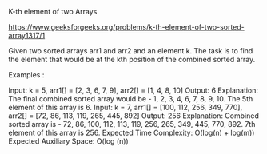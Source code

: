 K-th element of two Arrays


https://www.geeksforgeeks.org/problems/k-th-element-of-two-sorted-array1317/1

Given two sorted arrays arr1 and arr2 and an element k. The task is to find the element that would be at the kth position of the combined sorted array.

Examples :

Input: k = 5, arr1[] = [2, 3, 6, 7, 9], arr2[] = [1, 4, 8, 10]
Output: 6
Explanation: The final combined sorted array would be - 1, 2, 3, 4, 6, 7, 8, 9, 10. The 5th element of this array is 6.
Input: k = 7, arr1[] = [100, 112, 256, 349, 770], arr2[] = [72, 86, 113, 119, 265, 445, 892]
Output: 256
Explanation: Combined sorted array is - 72, 86, 100, 112, 113, 119, 256, 265, 349, 445, 770, 892. 7th element of this array is 256.
Expected Time Complexity: O(log(n) + log(m))
Expected Auxiliary Space: O(log (n))
